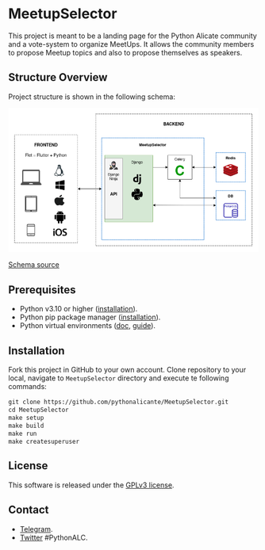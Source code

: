 # MeetupSelector

This project is meant to be a landing page for the Python Alicate community and a vote-system to organize MeetUps. It allows the community members to propose Meetup topics and also to propose themselves as speakers.

## Structure Overview

Project structure is shown in the following schema:

![Project schema](./doc/schemas/MeetupSelector_overview.png)

[Schema source](./doc/schemas/MeetupSelector_overview.drawio)

## Prerequisites

- Python v3.10 or higher ([installation](https://wiki.python.org/moin/BeginnersGuide/Download)).
- Python pip package manager ([installation](https://pip.pypa.io/en/stable/installation/)).
- Python virtual environments ([doc](https://docs.python.org/3/tutorial/venv.html), [guide](https://realpython.com/python-virtual-environments-a-primer/)).

## Installation

Fork this project in GitHub to your own account. Clone repository to your local, navigate to `MeetupSelector` directory and execute te following commands:

```
git clone https://github.com/pythonalicante/MeetupSelector.git
cd MeetupSelector
make setup
make build
make run
make createsuperuser
```

## License

This software is released under the [GPLv3 license](LICENSE).

## Contact

- [Telegram](https://t.me/python_alc).
- [Twitter](https://twitter.com/python_alc) #PythonALC.
